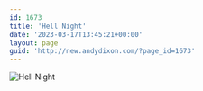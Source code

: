 ```yaml
---
id: 1673
title: 'Hell Night'
date: '2023-03-17T13:45:21+00:00'
layout: page
guid: 'http://new.andydixon.com/?page_id=1673'
---
```


![Hell Night](https://i0.wp.com/assets.g8x2.ldn.idrivee2-23.com/posters/Hell%20Night%2001.jpg?w=1200&ssl=1 "Hell Night")